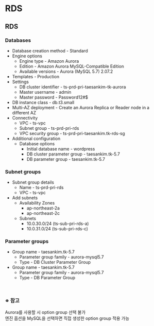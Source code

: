 # RDS

## RDS
### Databases
- Database creation method - Standard
- Engine options
  - Engine type - Amazon Aurora
  - Edition - Amazon Aurora MySQL-Compatible Edition
  - Available versions - Aurora (MySQL 5.7) 2.07.2
- Templates - Production
- Settings
  - DB cluster identifier - ts-prd-pri-taesankim-tk-aurora
  - Master username - admin
  - Master password - Password12#$
- DB instance class - db.t3.small
- Multi-AZ deployment - Create an Aurora Replica or Reader node in a different AZ
- Connectivity
  - VPC - ts-vpc
  - Subnet group - ts-prd-pri-rds
  - VPC security group - ts-prd-pri-taesankim.tk-rds-sg
- Additional configuration
  - Database options
    - Initial database name - wordpress
    - DB cluster parameter group - taesankim.tk-5.7
    - DB parameter group - taesankim.tk-5.7

### Subnet groups
- Subnet group details
  - Name - ts-prd-pri-rds
  - VPC - ts-vpc
- Add subnets
  - Availability Zones
    - ap-northeast-2a
    - ap-northeast-2c
  - Subnets
    - 10.0.30.0/24 (ts-sub-pri-rds-a)
    - 10.0.31.0/24 (ts-sub-pri-rds-c)

### Parameter groups
- Group name - taesankim.tk-5.7
  - Parameter group family - aurora-mysql5.7
  - Type - DB Cluster Parameter Group
- Group name - taesankim.tk-5.7
  - Parameter group family - aurora-mysql5.7
  - Type - DB Parameter Group

<br/>

### ※ 참고
Aurora를 사용할 시 option group 선택 불가  
엔진 옵션을 MySQL을 선택하면 직접 생성한 option group 적용 가능
